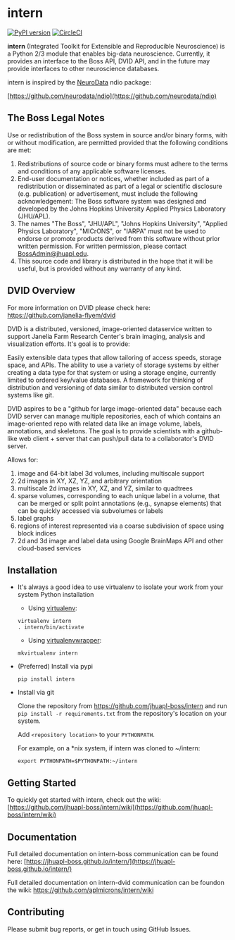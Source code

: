# intern
[![PyPI version](https://badge.fury.io/py/intern.svg)](https://badge.fury.io/py/intern)
[![CircleCI](https://circleci.com/gh/jhuapl-boss/intern.svg?style=svg)](https://circleci.com/gh/jhuapl-boss/intern)


**intern** (Integrated Toolkit for Extensible and Reproducible Neuroscience) is
a Python 2/3 module that enables big-data neuroscience.  Currently, it provides
an interface to the Boss API, DVID API, and in the future may provide interfaces to other
neuroscience databases.

intern is inspired by the [NeuroData](http://neurodata.io) ndio package:

[https://github.com/neurodata/ndio](https://github.com/neurodata/ndio)


## The Boss Legal Notes

Use or redistribution of the Boss system in source and/or binary forms, with or without modification, are permitted provided that the following conditions are met:
 
1. Redistributions of source code or binary forms must adhere to the terms and conditions of any applicable software licenses.
2. End-user documentation or notices, whether included as part of a redistribution or disseminated as part of a legal or scientific disclosure (e.g. publication) or advertisement, must include the following acknowledgement:  The Boss software system was designed and developed by the Johns Hopkins University Applied Physics Laboratory (JHU/APL). 
3. The names "The Boss", "JHU/APL", "Johns Hopkins University", "Applied Physics Laboratory", "MICrONS", or "IARPA" must not be used to endorse or promote products derived from this software without prior written permission. For written permission, please contact BossAdmin@jhuapl.edu.
4. This source code and library is distributed in the hope that it will be useful, but is provided without any warranty of any kind.
 
## DVID Overview

For more information on DVID please check here: https://github.com/janelia-flyem/dvid 

DVID is a distributed, versioned, image-oriented dataservice written to support Janelia Farm Research Center's brain imaging, analysis and visualization efforts. It's goal is to provide:

Easily extensible data types that allow tailoring of access speeds, storage space, and APIs.
The ability to use a variety of storage systems by either creating a data type for that system or using a storage engine, currently limited to ordered key/value databases.
A framework for thinking of distribution and versioning of data similar to distributed version control systems like git.

DVID aspires to be a "github for large image-oriented data" because each DVID server can manage multiple repositories, each of which contains an image-oriented repo with related data like an image volume, labels, annotations, and skeletons. The goal is to provide scientists with a github-like web client + server that can push/pull data to a collaborator's DVID server.

Allows for:

1. image and 64-bit label 3d volumes, including multiscale support
2. 2d images in XY, XZ, YZ, and arbitrary orientation
3. multiscale 2d images in XY, XZ, and YZ, similar to quadtrees
4. sparse volumes, corresponding to each unique label in a volume, that can be merged or split
point annotations (e.g., synapse elements) that can be quickly accessed via subvolumes or labels
5. label graphs
6. regions of interest represented via a coarse subdivision of space using block indices
7. 2d and 3d image and label data using Google BrainMaps API and other cloud-based services


## Installation

- It's always a good idea to use virtualenv to isolate your work from your system Python installation

	- Using [virtualenv](https://virtualenv.pypa.io/en/stable/):
	
	```
	virtualenv intern
	. intern/bin/activate
	```
	
	- Using [virtualenvwrapper](https://virtualenvwrapper.readthedocs.io/en/latest/):
	
	```
	mkvirtualenv intern
	```
	
- (Preferred) Install via pypi
	
	```
	pip install intern
	```

- Install via git

    Clone the repository from https://github.com/jhuapl-boss/intern and run
    `pip install -r requirements.txt` from the repository's location on your
    system.
    
    Add `<repository location>` to your `PYTHONPATH`.
    
    For example, on a *nix system, if intern was cloned to ~/intern:
    
    `export PYTHONPATH=$PYTHONPATH:~/intern`


## Getting Started

To quickly get started with intern, check out the wiki: [https://github.com/jhuapl-boss/intern/wiki](https://github.com/jhuapl-boss/intern/wiki) 


## Documentation

Full detailed documentation on intern-boss communication can be found here: [https://jhuapl-boss.github.io/intern/](https://jhuapl-boss.github.io/intern/) 

Full detailed documentation on intern-dvid communication can be foundon the wiki: https://github.com/aplmicrons/intern/wiki

## Contributing

Please submit bug reports, or get in touch using GitHub Issues. 

